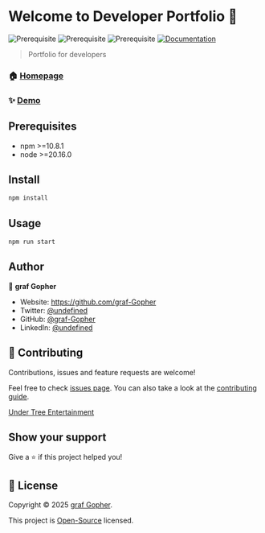 
# Welcome to Developer Portfolio 👋
![Prerequisite](https://img.shields.io/badge/version-1.0.0-green.svg)
![Prerequisite](https://img.shields.io/badge/npm-%3E%3D10.8.1-blue.svg)
![Prerequisite](https://img.shields.io/badge/node-%3E%3D%2020.16.0-blue.svg)
[![Documentation](https://img.shields.io/badge/documentation-yes-brightgreen.svg)](https://github.com/graf-Gopher/portfolio.angular#readme)

> Portfolio for developers

### 🏠 [Homepage](https://graf-gopher.github.io/portfolio.angular/)

### ✨ [Demo](https://graf-gopher.github.io/portfolio.angular/)

## Prerequisites

- npm &gt;=10.8.1
- node &gt;=20.16.0

## Install

```sh
npm install
```

## Usage

```sh
npm run start
```

## Author

👤 **graf Gopher**

* Website: https://github.com/graf-Gopher
* Twitter: [@undefined](#)
* GitHub: [@graf-Gopher](https://github.com/graf-Gopher})
* LinkedIn: [@undefined](#)

## 🤝 Contributing

Contributions, issues and feature requests are welcome!

Feel free to check [issues page](https://github.com/graf-Gopher/portfolio.angular/issues). You can also take a look at the [contributing guide](https://github.com/graf-Gopher/portfolio.angular/blob/master/CONTRIBUTING.md).

[Under Tree Entertainment](https://under-tree-e.com)

## Show your support

Give a ⭐️ if this project helped you!

## 📝 License

Copyright © 2025 [graf Gopher](https://github.com/graf-Gopher).

This project is [Open-Source](https://github.com/graf-Gopher/portfolio.angular/blob/master/LICENSE) licensed.

